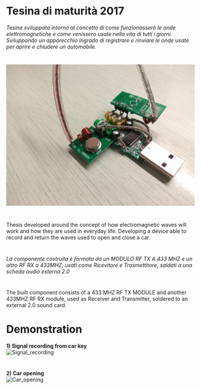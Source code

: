# Tesina di maturità 2017
*Tesina sviluppata intorno al concetto di come funzionasserò le onde elettromagnetiche e come venissero usate nella vita di tutti i giorni.
Sviluppando un apparecchio ingrado di registrare e rinviare le onde usate per aprire e chiudere un automobile.*<br>
#
![Project](https://raw.githubusercontent.com/DarioDiPalma98/Tesina_2017/master/Project.jpg)
#
Thesis developed around the concept of how electromagnetic waves will work and how they are used in everyday life.
Developing a device able to record and return the waves used to open and close a car.<br>
#
*La componente costruita è formata da un MODULO RF TX A 433 MHZ e un altro RF RX a 433MHZ, usati come Ricevitore e Trasmettitore, saldati a una scheda audio esterna 2.0* <br>
#
The built component consists of a 433 MHZ RF TX MODULE and another 433MHZ RF RX module, used as Receiver and Transmitter, soldered to an external 2.0 sound card.
#
# Demonstration
**1) Signal recording from car key**<br>
![Signal_recording](https://github.com/DarioDiPalma98/Tesina_2017/blob/master/Signal_recording.gif?raw=true)
#
**2) Car opening**<br>
![Car_opening](https://github.com/DarioDiPalma98/Tesina_2017/blob/master/Car_opening.gif?raw=true)


